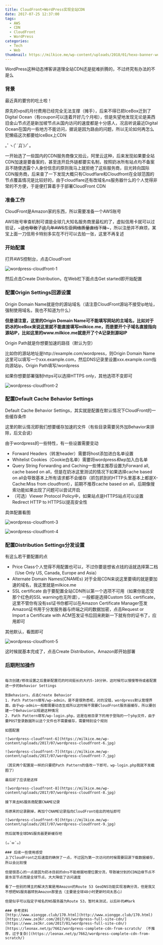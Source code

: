 ```yaml
---
title: CloudFront+WordPress实现全站CDN
date: 2017-07-25 12:37:00
tags:
  - AWS
  - CDN
  - CloudFront
  - WordPress
categories:
  - Tech
  - Web
thumbnail: https://milkice.me/wp-content/uploads/2018/01/hexo-banner-wordpress-entire-site-cdn-via-cloudfront.png
---
```


WordPress这种动态博客讲道理全站CDN还是挺难折腾的，不过终究有办法的不是么

### 背景
最近真的要穷的吃土啦！

原先的vps的月付费用已经完全无法支撑（摊手），后来不得已把IceBox迁到了Digital Ocean（有coupon可以连着开好几个月啦），但是失望地发现无论是美西旧金山节点还是新加坡节点从国内访问的速度都是十分感人，况且听说最近Digital Ocean在国内一些地方不能访问，据说是因为路由的问题，所以无论如何再怎么犯懒癌这次都要给IceBox上CDN

｡ﾟヽ(ﾟ´Д`)ﾉﾟ｡

一开始选了一些国内的CDN服务商像又拍云，阿里云这种，后来发现如果要全站CDN加速是要备案的，甚至连开启外链都要实名制，按照奶冰所有站点均不备案且不随便透露个人身份信息的原则我马上就拒绝了这些服务商，目光转向国际CDN服务商，后来查了一下发现大概只有Cloudflare和Cloudfront在全球范围的节点覆盖情况是比较好的，由于cloudflare还有改域名ns服务器什么的个人觉得非常的不方便，于是便打算着手于部署CloudFront CDN

### 准备工作
CloudFront是Amazon家的东西，所以需要准备一个AWS账号

AWS账号审查机制可谓是全球几大知名服务商里最松的了，虚拟信用卡就可以过验证，~~~这也导致了这几年AWS东亚网络质量直线下降~~~，所以注册并不麻烦，某宝上面一刀信用卡特别多实在不行可以去拍一张，这里不再复述

### 开始配置
打开AWS控制台，点击CloudFront

![wordpress-cloudfront-1](https://milkice.me/wp-content/uploads/2017/07/wordpress-cloudfront-1.jpg)

然后点击Create Distribution，在Web栏下面点击Get started即开始配置

### 配置Origin Settings回源设置
Origin Domain Name就是你的源站域名（请注意CloudFront源站不接受ip地址，强制使用域名，我也不知道为什么）

**但是请注意，这里的Origin Domain Name可不能填写网站的主域名，比如对于奶冰的IceBox来说这里就不能直接填写milkice.me，而是要开个子域名直接指向源站IP，比如这里的www.milkice.me就是开了个A记录到源站IP**

Origin Path就是你想要加速的路径（默认为空）

比如你的源站地址是http://example.com/wordpress，则Origin Domain Name这里可以填写一个xxx.example.com，然后DNS记录里设置xxx.example.com指向源站ip，Origin Path填写/wordpress

如果你想要部署强制https可以选择HTTPS only，其他选项不变即可

![wordpress-cloudfront-2](https://milkice.me/wp-content/uploads/2017/07/wordpress-cloudfront-2.jpg)

### 配置Default Cache Behavior Settings
Default Cache Behavior Settings，其实就是配置在默认情况下CloudFront的一些缓存条件

这里的默认情况即我们想要缓存加速的文件（有些目录需要另外加Behavior来排除，后文会说）

由于wordpress的一些特性，有一些设置需要变动
  - Forward Headers（转发header）需要将host添加进白名单设置
  - Whitelist Cookies（Cookie白名单）需要将wordpress*和wp*加入白名单
  - Query String Forwarding and Caching一些博主推荐设置为Forward all, cache based on all，但是在奶冰这里测试的情况下如果选择cache based on all会导致基本上所有请求都不会缓存（抓包抓到的HTTP头里基本上都是X-Cache:Miss from cloudfront），前期不推荐cache based on all，后期像搜索功能如果出现了问题可以尝试开启
  - （可选）Viewer Protocol Policy中，如果站点是HTTPS站点可以设置Redirect HTTP to HTTPS以提高安全性
  
具体配置看图

![wordpress-cloudfront-3](https://milkice.me/wp-content/uploads/2017/07/wordpress-cloudfront-3.jpg)

![wordpress-cloudfront-4](https://milkice.me/wp-content/uploads/2017/07/wordpress-cloudfront-4.jpg)

### 配置Distribution Settings分发设置

有这么若干要配置的点
  - Price Class个人觉得不用配置也可以，不过你要是想省点钱的话就选择第二档（Use Only US, Canada, Europe and Asia）
  - Alternate Domain Names(CNAMEs) 对于全局CDN来说这里要填的就是要加速的域名，我这里就是milkice.me
  - SSL certificate 由于要配置全站CDN所以第一个选项不可用（如果你能忍受那个红色的SSL warning也无所谓），一般都是选择Custom SSL certificate，这里不管你有没有ssl证书你都可以在Amazon Certificate Manager签发Amazon证书用于分发服务器与终端之间的数据加密，点击Request or Import a Certificate with ACM签发证书后回来刷新一下就有你的证书了，应用即可

其他默认，看图即可

![wordpress-cloudfront-5](https://milkice.me/wp-content/uploads/2017/07/wordpress-cloudfront-5.jpg)

这时候就基本完成了，点击Create Distribution，Amazon即开始部署

### 后期附加操作
~~~估计因为CloudFront在全球节点太多了吧~~~

每次创建/修改设置之后重新配置花的时间挺长的大约5-10分钟，这时候可以慢慢等待或者配置进一步的Behavior Settings

到Behaviors，点击Create Behavior
1. Path Pattern填写/wp-admin，是不是很熟悉呢，对的没错，wordpress默认管理界面，由于wp-admin一般都需要动态生成所以这时候不需要CloudFront服务器缓存，所以要创建一个Behavior以规避这种情况
2. Path Pattern填写/wp-login.php，这是在根目录下的用于登陆的一个php文件，由于要POST登录数据所以这个文件也不需要缓存，需要特别设个规则

如图配置

![wordpress-cloudfront-6](https://milkice.me/wp-content/uploads/2017/07/wordpress-cloudfront-6.jpg)

![wordpress-cloudfront-7](https://milkice.me/wp-content/uploads/2017/07/wordpress-cloudfront-7.jpg)

（其实两个配置是一样的只要把Path Pattern的值改一下即可，wp-login.php我就不发截图了）

最后好了应该是这样

![wordpress-cloudfront-8](https://milkice.me/wp-content/uploads/2017/07/wordpress-cloudfront-8.jpg)

接下来去NS服务商配置CNAME记录

将原来的记录删掉，再加个CNAME记录指向CloudFront给出的地址即可

![wordpress-cloudfront-9](https://milkice.me/wp-content/uploads/2017/07/wordpress-cloudfront-9.jpg)

然后就等全球DNS服务器更新缓存吧

(๑´ㅂ`๑)

### 后续一些使用感受
上了CloudFront之后速度的确快了一点，不过因为第一次访问的时候需要回源下载数据缓存，所以会比较慢

但是很恶心的一点是因为奶冰目前的dns不能根据地理位置分流，导致被分到的CDN边缘节点不是东亚节点而是全球节点，大大降低了访问速度

看了一些别的博主的解决方案是用Amazon的Route 53 GeoDNS功能实现准确分流，但是我又不想把NS服务器转到Amazon那里去（主要是全球48小时更新时间太恶心）

但是似乎可以指定子域名的NS服务器为Route 53，暂时未测试，以后补坑#Mark

### 参考资料
[http://www.xiongge.club/170.html](http://www.xiongge.club/170.html)
[https://www.ze3kr.com/2017/01/wordpress-full-site-cdn/](https://www.ze3kr.com/2017/01/wordpress-full-site-cdn/)
[https://leonax.net/p/7662/wordpress-complete-cdn-from-scratch/ （不推荐，过于复杂）](https://leonax.net/p/7662/wordpress-complete-cdn-from-scratch/)

